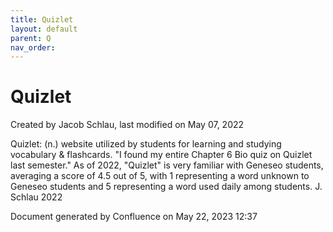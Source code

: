 ```yaml
---
title: Quizlet
layout: default
parent: Q
nav_order:
---
```


# Quizlet

Created by  Jacob Schlau, last modified on May 07, 2022

Quizlet: (n.) website utilized by students for learning and studying vocabulary &amp; flashcards. &quot;I found my entire Chapter 6 Bio quiz on Quizlet last semester.&quot; As of 2022, &quot;Quizlet&quot; is very familiar with Geneseo students, averaging a score of 4.5 out of 5, with 1 representing a word unknown to Geneseo students and 5 representing a word used daily among students. J. Schlau 2022

Document generated by Confluence on May 22, 2023 12:37


